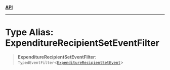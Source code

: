[**API**](../../../README.md)

***

# Type Alias: ExpenditureRecipientSetEventFilter

> **ExpenditureRecipientSetEventFilter**: `TypedEventFilter`\<[`ExpenditureRecipientSetEvent`](ExpenditureRecipientSetEvent.md)\>
